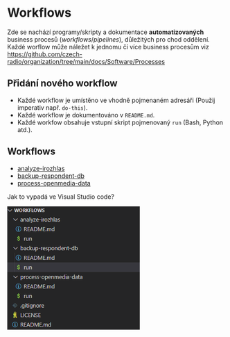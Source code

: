 # Workflows

Zde se nachází programy/skripty a dokumentace **automatizovaných** business procesů (*workflows*/*pipelines*), důležitých pro chod oddělení. Každé worflow může náležet k jednomu čí více business procesům viz https://github.com/czech-radio/organization/tree/main/docs/Software/Processes

## Přidání nového workflow

- Každé workflow je umístěno ve vhodně pojmenaném adresáři (Použij imperativ např. `do-this`).
- Každé workflow je dokumentováno v `README.md`.
- Každé workfow obsahuje vstupní skript pojmenovaný `run` (Bash, Python atd.).

## Workflows

- [analyze-irozhlas](https://github.com/czech-radio/workflows/tree/main/analyze-irozhlas)
- [backup-respondent-db](https://github.com/czech-radio/workflows/tree/main/backup-respondent-db)
- [process-openmedia-data](https://github.com/czech-radio/workflows/tree/main/process-openmedia-data)

Jak to vypadá ve Visual Studio code?

![screen](screen.png)